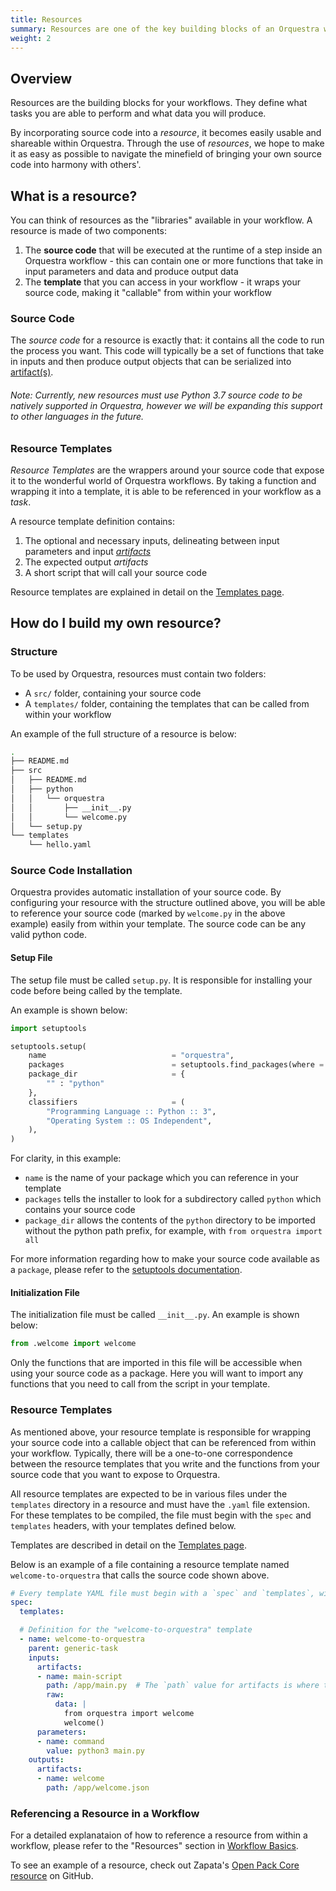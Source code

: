 ```yaml
---
title: Resources
summary: Resources are one of the key building blocks of an Orquestra workflow and allow you to resuse common components and integrations.
weight: 2
---
```


## Overview

Resources are the building blocks for your workflows. They define what tasks you are able to perform and what data you will produce.

By incorporating source code into a _resource_, it becomes easily usable and shareable within Orquestra. Through the use of _resources_, we hope to make it as easy as possible to navigate the minefield of bringing your own source code into harmony with others'.

## What is a resource?

You can think of resources as the "libraries" available in your workflow. A resource is made of two components:

1. The **source code** that will be executed at the runtime of a step inside an Orquestra workflow - this can contain one or more functions that take in input parameters and data and produce output data
2. The **template** that you can access in your workflow - it wraps your source code, making it "callable" from within your workflow

### Source Code

The *source code* for a resource is exactly that: it contains all the code to run the process you want. This code will typically be a set of functions that take in inputs and then produce output objects that can be serialized into [artifact(s)](https://www.orquestra.io/docs/dcs/data/artifacts/).

###### Note: Currently, new resources must use Python 3.7 source code to be natively supported in Orquestra, however we will be expanding this support to other languages in the future.

### Resource Templates

*Resource Templates* are the wrappers around your source code that expose it to the wonderful world of Orquestra workflows. By taking a function and wrapping it into a template, it is able to be referenced in your workflow as a *task*.

A resource template definition contains:
1. The optional and necessary inputs, delineating between input parameters and input [*artifacts*](https://www.orquestra.io/docs/dcs/data/artifacts/)
2. The expected output *artifacts*
3. A short script that will call your source code

Resource templates are explained in detail on the [Templates page](https://www.orquestra.io/docs/qe/workflow/templates).

## How do I build my own resource?

### Structure

To be used by Orquestra, resources must contain two folders:
- A `src/` folder, containing your source code
- A `templates/` folder, containing the templates that can be called from within your workflow

An example of the full structure of a resource is below:

```bash
.
├── README.md
├── src
│   ├── README.md
│   ├── python
│   │   └── orquestra
│   │       ├── __init__.py
│   │       └── welcome.py
│   └── setup.py
└── templates
    └── hello.yaml
```

### Source Code Installation

Orquestra provides automatic installation of your source code. By configuring your resource with the structure outlined above, you will be able to reference your source code (marked by `welcome.py` in the above example) easily from within your template. The source code can be any valid python code.

#### Setup File

The setup file must be called `setup.py`. It is responsible for installing your code before being called by the template.

An example is shown below:

```Python
import setuptools

setuptools.setup(
    name                            = "orquestra",
    packages                        = setuptools.find_packages(where = "python"),
    package_dir                     = {
        "" : "python"
    },
    classifiers                     = (
        "Programming Language :: Python :: 3",
        "Operating System :: OS Independent",
    ),
)
```

For clarity, in this example:
- `name` is the name of your package which you can reference in your template
- `packages` tells the installer to look for a subdirectory called `python`
which contains your source code
- `package_dir` allows the contents of the `python` directory to be imported
without the python path prefix, for example, with `from orquestra import all`

For more information regarding how to make your source code available as a `package`, please refer to the [setuptools documentation](https://setuptools.readthedocs.io/en/latest/setuptools.html#developer-s-guide).


#### Initialization File

The initialization file must be called `__init__.py`. An example is shown below:

```Python
from .welcome import welcome
```

Only the functions that are imported in this file will be accessible when using your source code as a package. Here you will want to import any functions that you need to call from the script in your template.

### Resource Templates

As mentioned above, your resource template is responsible for wrapping your source code into a callable object that can be referenced from within your workflow. Typically, there will be a one-to-one correspondence between the resource templates that you write and the functions from your source code that you want to expose to Orquestra.

All resource templates are expected to be in various files under the `templates` directory in a resource and must have the `.yaml` file extension. For these templates to be compiled, the file must begin with the `spec` and `templates` headers, with your templates defined below.

Templates are described in detail on the [Templates page](https://www.orquestra.io/docs/qe/workflow/templates).

Below is an example of a file containing a resource template named `welcome-to-orquestra` that calls the source code shown above.

```YAML
# Every template YAML file must begin with a `spec` and `templates`, without which your template won't compile.
spec:
  templates:

  # Definition for the "welcome-to-orquestra" template
  - name: welcome-to-orquestra
    parent: generic-task
    inputs:
      artifacts:
      - name: main-script
        path: /app/main.py  # The `path` value for artifacts is where they are placed and they must be under the `app` directory
        raw:
          data: |
            from orquestra import welcome
            welcome()
      parameters:
      - name: command
        value: python3 main.py
    outputs:
      artifacts:
      - name: welcome
        path: /app/welcome.json
```

### Referencing a Resource in a Workflow

For a detailed explanataion of how to reference a resource from within a workflow, please refer to the "Resources" section in [Workflow Basics](https://www.orquestra.io/docs/qe/workflow/workflows/#resources).

To see an example of a resource, check out Zapata's [Open Pack Core resource](https://github.com/zapatacomputing/open-pack-core) on GitHub.
